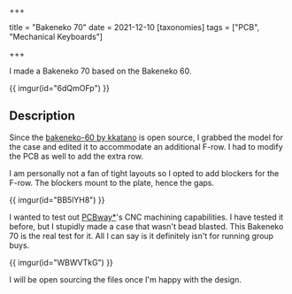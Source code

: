+++

title = "Bakeneko 70"
date = 2021-12-10
[taxonomies]
tags = ["PCB", "Mechanical Keyboards"]

+++

I made a Bakeneko 70 based on the Bakeneko 60.

{{ imgur(id="6dQmOFp") }}

<!-- more -->

## Description

Since the [bakeneko-60 by kkatano](https://github.com/kkatano/bakeneko-60) is open source, I grabbed the model for the case and edited it to accommodate an additional F-row. I had to modify the PCB as well to add the extra row.

I am personally not a fan of tight layouts so I opted to add blockers for the F-row. The blockers mount to the plate, hence the gaps.

{{ imgur(id="BB5lYH8") }}

I wanted to test out [PCBway*](https://www.pcbway.com/setinvite.aspx?inviteid=25205)'s CNC machining capabilities. I have tested it before, but I stupidly made a case that wasn't bead blasted. This Bakeneko 70 is the real test for it. All I can say is it definitely isn't for running group buys.

{{ imgur(id="WBWVTkG") }}

I will be open sourcing the files once I'm happy with the design.